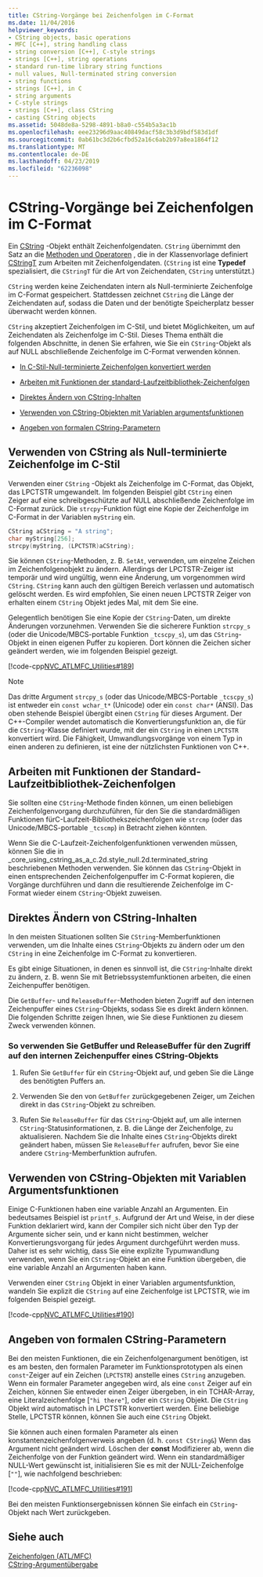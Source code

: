 ```yaml
---
title: CString-Vorgänge bei Zeichenfolgen im C-Format
ms.date: 11/04/2016
helpviewer_keywords:
- CString objects, basic operations
- MFC [C++], string handling class
- string conversion [C++], C-style strings
- strings [C++], string operations
- standard run-time library string functions
- null values, Null-terminated string conversion
- string functions
- strings [C++], in C
- string arguments
- C-style strings
- strings [C++], class CString
- casting CString objects
ms.assetid: 5048de8a-5298-4891-b8a0-c554b5a3ac1b
ms.openlocfilehash: eee23296d9aac40849dacf58c3b3d9bdf583d1df
ms.sourcegitcommit: 0ab61bc3d2b6cfbd52a16c6ab2b97a8ea1864f12
ms.translationtype: MT
ms.contentlocale: de-DE
ms.lasthandoff: 04/23/2019
ms.locfileid: "62236098"
---
```

# <a name="cstring-operations-relating-to-c-style-strings"></a>CString-Vorgänge bei Zeichenfolgen im C-Format

Ein [CString](../atl-mfc-shared/using-cstring.md) -Objekt enthält Zeichenfolgendaten. `CString` übernimmt den Satz an die [Methoden und Operatoren](../atl-mfc-shared/reference/cstringt-class.md) , die in der Klassenvorlage definiert [CStringT](../atl-mfc-shared/reference/cstringt-class.md) zum Arbeiten mit Zeichenfolgendaten. (`CString` ist eine **Typedef** spezialisiert, die `CStringT` für die Art von Zeichendaten, `CString` unterstützt.)

`CString` werden keine Zeichendaten intern als Null-terminierte Zeichenfolge im C-Format gespeichert. Stattdessen zeichnet `CString` die Länge der Zeichendaten auf, sodass die Daten und der benötigte Speicherplatz besser überwacht werden können.

`CString` akzeptiert Zeichenfolgen im C-Stil, und bietet Möglichkeiten, um auf Zeichendaten als Zeichenfolge im C-Stil. Dieses Thema enthält die folgenden Abschnitte, in denen Sie erfahren, wie Sie ein `CString`-Objekt als auf NULL abschließende Zeichenfolge im C-Format verwenden können.

- [In C-Stil-Null-terminierte Zeichenfolgen konvertiert werden](#_core_using_cstring_as_a_c.2d.style_null.2d.terminated_string)

- [Arbeiten mit Funktionen der standard-Laufzeitbibliothek-Zeichenfolgen](#_core_working_with_standard_run.2d.time_library_string_functions)

- [Direktes Ändern von CString-Inhalten](#_core_modifying_cstring_contents_directly)

- [Verwenden von CString-Objekten mit Variablen argumentsfunktionen](#_core_using_cstring_objects_with_variable_argument_functions)

- [Angeben von formalen CString-Parametern](#_core_specifying_cstring_formal_parameters)

##  <a name="_core_using_cstring_as_a_c.2d.style_null.2d.terminated_string"></a> Verwenden von CString als Null-terminierte Zeichenfolge im C-Stil

Verwenden einer `CString` -Objekt als Zeichenfolge im C-Format, das Objekt, das LPCTSTR umgewandelt. Im folgenden Beispiel gibt `CString` einen Zeiger auf eine schreibgeschützte auf NULL abschließende Zeichenfolge im C-Format zurück. Die `strcpy`-Funktion fügt eine Kopie der Zeichenfolge im C-Format in der Variablen `myString` ein.

```cpp
CString aCString = "A string";
char myString[256];
strcpy(myString, (LPCTSTR)aCString);
```

Sie können `CString`-Methoden, z. B. `SetAt`, verwenden, um einzelne Zeichen im Zeichenfolgenobjekt zu ändern. Allerdings der LPCTSTR-Zeiger ist temporär und wird ungültig, wenn eine Änderung, um vorgenommen wird `CString`. `CString` kann auch den gültigen Bereich verlassen und automatisch gelöscht werden. Es wird empfohlen, Sie einen neuen LPCTSTR Zeiger von erhalten einem `CString` Objekt jedes Mal, mit dem Sie eine.

Gelegentlich benötigen Sie eine Kopie der `CString`-Daten, um direkte Änderungen vorzunehmen. Verwenden Sie die sicherere Funktion `strcpy_s` (oder die Unicode/MBCS-portable Funktion `_tcscpy_s`), um das `CString`-Objekt in einen eigenen Puffer zu kopieren. Dort können die Zeichen sicher geändert werden, wie im folgenden Beispiel gezeigt.

[!code-cpp[NVC_ATLMFC_Utilities#189](../atl-mfc-shared/codesnippet/cpp/cstring-operations-relating-to-c-style-strings_1.cpp)]

> [!NOTE]
> Das dritte Argument `strcpy_s` (oder das Unicode/MBCS-Portable `_tcscpy_s`) ist entweder ein `const wchar_t*` (Unicode) oder ein `const char*` (ANSI). Das oben stehende Beispiel übergibt einen `CString` für dieses Argument. Der C++-Compiler wendet automatisch die Konvertierungsfunktion an, die für die `CString`-Klasse definiert wurde, mit der ein `CString` in einen `LPCTSTR` konvertiert wird. Die Fähigkeit, Umwandlungsvorgänge von einem Typ in einen anderen zu definieren, ist eine der nützlichsten Funktionen von C++.

##  <a name="_core_working_with_standard_run.2d.time_library_string_functions"></a> Arbeiten mit Funktionen der Standard-Laufzeitbibliothek-Zeichenfolgen

Sie sollten eine `CString`-Methode finden können, um einen beliebigen Zeichenfolgenvorgang durchzuführen, für den Sie die standardmäßigen Funktionen fürC-Laufzeit-Bibliothekszeichenfolgen wie `strcmp` (oder das Unicode/MBCS-portable `_tcscmp`) in Betracht ziehen könnten.

Wenn Sie die C-Laufzeit-Zeichenfolgenfunktionen verwenden müssen, können Sie die in _core_using_cstring_as_a_c.2d.style_null.2d.terminated_string beschriebenen Methoden verwenden. Sie können das `CString`-Objekt in einen entsprechenden Zeichenfolgenpuffer im C-Format kopieren, die Vorgänge durchführen und dann die resultierende Zeichenfolge im C-Format wieder einem `CString`-Objekt zuweisen.

##  <a name="_core_modifying_cstring_contents_directly"></a> Direktes Ändern von CString-Inhalten

In den meisten Situationen sollten Sie `CString`-Memberfunktionen verwenden, um die Inhalte eines `CString`-Objekts zu ändern oder um den `CString` in eine Zeichenfolge im C-Format zu konvertieren.

Es gibt einige Situationen, in denen es sinnvoll ist, die `CString`-Inhalte direkt zu ändern, z. B. wenn Sie mit Betriebssystemfunktionen arbeiten, die einen Zeichenpuffer benötigen.

Die `GetBuffer`- und `ReleaseBuffer`-Methoden bieten Zugriff auf den internen Zeichenpuffer eines `CString`-Objekts, sodass Sie es direkt ändern können. Die folgenden Schritte zeigen Ihnen, wie Sie diese Funktionen zu diesem Zweck verwenden können.

### <a name="to-use-getbuffer-and-releasebuffer-to-access-the-internal-character-buffer-of-a-cstring-object"></a>So verwenden Sie GetBuffer und ReleaseBuffer für den Zugriff auf den internen Zeichenpuffer eines CString-Objekts

1. Rufen Sie `GetBuffer` für ein `CString`-Objekt auf, und geben Sie die Länge des benötigten Puffers an.

1. Verwenden Sie den von `GetBuffer` zurückgegebenen Zeiger, um Zeichen direkt in das `CString`-Objekt zu schreiben.

1. Rufen Sie `ReleaseBuffer` für das `CString`-Objekt auf, um alle internen `CString`-Statusinformationen, z. B. die Länge der Zeichenfolge, zu aktualisieren. Nachdem Sie die Inhalte eines `CString`-Objekts direkt geändert haben, müssen Sie `ReleaseBuffer` aufrufen, bevor Sie eine andere `CString`-Memberfunktion aufrufen.

##  <a name="_core_using_cstring_objects_with_variable_argument_functions"></a> Verwenden von CString-Objekten mit Variablen Argumentsfunktionen

Einige C-Funktionen haben eine variable Anzahl an Argumenten. Ein bedeutsames Beispiel ist `printf_s`. Aufgrund der Art und Weise, in der diese Funktion deklariert wird, kann der Compiler sich nicht über den Typ der Argumente sicher sein, und er kann nicht bestimmen, welcher Konvertierungsvorgang für jedes Argument durchgeführt werden muss. Daher ist es sehr wichtig, dass Sie eine explizite Typumwandlung verwenden, wenn Sie ein `CString`-Objekt an eine Funktion übergeben, die eine variable Anzahl an Argumenten haben kann.

Verwenden einer `CString` Objekt in einer Variablen argumentsfunktion, wandeln Sie explizit die `CString` auf eine Zeichenfolge ist LPCTSTR, wie im folgenden Beispiel gezeigt.

[!code-cpp[NVC_ATLMFC_Utilities#190](../atl-mfc-shared/codesnippet/cpp/cstring-operations-relating-to-c-style-strings_2.cpp)]

##  <a name="_core_specifying_cstring_formal_parameters"></a> Angeben von formalen CString-Parametern

Bei den meisten Funktionen, die ein Zeichenfolgenargument benötigen, ist es am besten, den formalen Parameter im Funktionsprototypen als einen `const`-Zeiger auf ein Zeichen (`LPCTSTR`) anstelle eines `CString` anzugeben. Wenn ein formaler Parameter angegeben wird, als eine `const` Zeiger auf ein Zeichen, können Sie entweder einen Zeiger übergeben, in ein TCHAR-Array, eine Literalzeichenfolge [`"hi there"`], oder ein `CString` Objekt. Die `CString` Objekt wird automatisch in LPCTSTR konvertiert werden. Eine beliebige Stelle, LPCTSTR können, können Sie auch eine `CString` Objekt.

Sie können auch einen formalen Parameter als einen konstantenzeichenfolgenverweis angeben (d. h. `const CString&`) Wenn das Argument nicht geändert wird. Löschen der **const** Modifizierer ab, wenn die Zeichenfolge von der Funktion geändert wird. Wenn ein standardmäßiger NULL-Wert gewünscht ist, initialisieren Sie es mit der NULL-Zeichenfolge [`""`], wie nachfolgend beschrieben:

[!code-cpp[NVC_ATLMFC_Utilities#191](../atl-mfc-shared/codesnippet/cpp/cstring-operations-relating-to-c-style-strings_3.cpp)]

Bei den meisten Funktionsergebnissen können Sie einfach ein `CString`-Objekt nach Wert zurückgeben.

## <a name="see-also"></a>Siehe auch

[Zeichenfolgen (ATL/MFC)](../atl-mfc-shared/strings-atl-mfc.md)<br/>
[CString-Argumentübergabe](../atl-mfc-shared/cstring-argument-passing.md)
